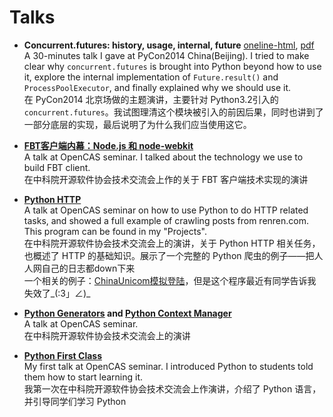 Talks
==

* **Concurrent.futures: history, usage, internal, future** [oneline-html][6], [pdf][7]  
A 30-minutes talk I gave at PyCon2014 China(Beijing). I tried to make clear why `concurrent.futures` is brought into Python beyond how to use it, explore the internal implementation of `Future.result()` and `ProcessPoolExecutor`, and finally explained why we should use it.    
在 PyCon2014 北京场做的主题演讲，主要针对 Python3.2引入的 `concurrent.futures`。我试图理清这个模块被引入的前因后果，同时也讲到了一部分底层的实现，最后说明了为什么我们应当使用这它。   

* [**FBT客户端内幕：Node.js 和 node-webkit**][5]  
A talk at OpenCAS seminar. I talked about the technology we use to build FBT client.    
在中科院开源软件协会技术交流会上作的关于 FBT 客户端技术实现的演讲  

* [**Python HTTP**][3]  
A talk at OpenCAS seminar on how to use Python to do HTTP related tasks, and showed a full example of crawling posts from renren.com. This program can be found in my "Projects".  
在中科院开源软件协会技术交流会上的演讲，关于 Python HTTP 相关任务，也概述了 HTTP 的基础知识。展示了一个完整的 Python 爬虫的例子——把人人网自己的日志都down下来   
一个相关的例子：[ChinaUnicom模拟登陆][4]，但是这个程序最近有同学告诉我失效了_(:3」∠)_

* **[Python Generators][1] and [Python Context Manager][2]**  
A talk at OpenCAS seminar.   
在中科院开源软件协会技术交流会上的演讲

* [**Python First Class**][0]  
My first talk at OpenCAS seminar. I introduced Python to students told them how to start learning it.  
我第一次在中科院开源软件协会技术交流会上作演讲，介绍了 Python 语言，并引导同学们学习 Python

[0]: http://www.laike9m.com/media/files/pdf/Python.pdf  
[1]: http://www.laike9m.com/media/files/pdf/Python%20Generators.pdf  
[2]: http://www.laike9m.com/media/files/pdf/Python%20Context%20Manager.pdf  
[3]: http://www.laike9m.com/media/files/pdf/Python%20HTTP.pdf  
[4]: http://www.laike9m.com/media/files/pdf/ChinaUnicom模拟登陆.pdf  
[5]: http://www.laike9m.com/media/files/pdf/node-and-nw.pdf  
[6]: http://www.laike9m.com/media/files/html/PyCon2014-concurrent.futures.html#/
[7]: http://www.laike9m.com/media/files/pdf/PyCon2014-cf-laike9m.pdf  